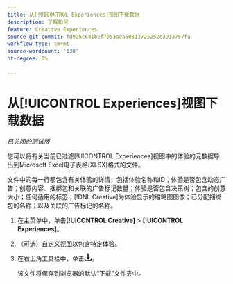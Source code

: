 ```yaml
---
title: 从[!UICONTROL Experiences]视图下载数据
description: 了解如何
feature: Creative Experiences
source-git-commit: fd925c641bef7953aea50813725252c3913757fa
workflow-type: tm+mt
source-wordcount: '138'
ht-degree: 0%

---
```


# 从[!UICONTROL Experiences]视图下载数据

*已关闭的测试版*

您可以将有关当前已过滤[!UICONTROL Experiences]视图中的体验的元数据导出到Microsoft Excel电子表格(XLSX)格式的文件。

文件中的每一行都包含有关体验的详情，包括体验名称和ID；体验是否包含动态广告；创意内容、捆绑包和关联的广告标记数量；体验是否包含决策树；包含的创意大小；任何适用的标签；[!DNL Creative]为体验显示的缩略图图像；已分配捆绑包的名称；以及关联的广告标记的名称。

1. 在主菜单中，单击&#x200B;**[!UICONTROL Creative]** > **[!UICONTROL Experiences]**。

1. （可选）[自定义视图](/help/creative/introduction/customize-data-views.md)以包含特定体验。

1. 在右上角工具栏中，单击![下载](/help/creative/assets/download.png "下载")。

   该文件将保存到浏览器的默认“下载”文件夹中。
